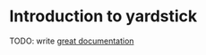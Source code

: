 # Introduction to yardstick

TODO: write [great documentation](http://jacobian.org/writing/what-to-write/)
